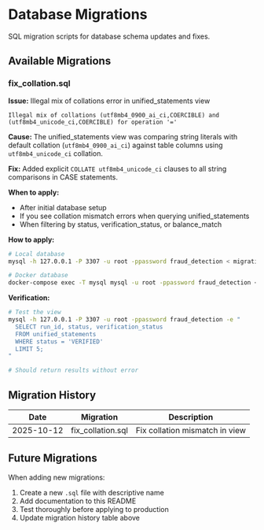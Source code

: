 # Database Migrations

SQL migration scripts for database schema updates and fixes.

## Available Migrations

### fix_collation.sql

**Issue:** Illegal mix of collations error in unified_statements view
```
Illegal mix of collations (utf8mb4_0900_ai_ci,COERCIBLE) and (utf8mb4_unicode_ci,COERCIBLE) for operation '='
```

**Cause:** The unified_statements view was comparing string literals with default collation (`utf8mb4_0900_ai_ci`) against table columns using `utf8mb4_unicode_ci` collation.

**Fix:** Added explicit `COLLATE utf8mb4_unicode_ci` clauses to all string comparisons in CASE statements.

**When to apply:**
- After initial database setup
- If you see collation mismatch errors when querying unified_statements
- When filtering by status, verification_status, or balance_match

**How to apply:**

```bash
# Local database
mysql -h 127.0.0.1 -P 3307 -u root -ppassword fraud_detection < migrations/fix_collation.sql

# Docker database
docker-compose exec -T mysql mysql -u root -ppassword fraud_detection < migrations/fix_collation.sql
```

**Verification:**

```bash
# Test the view
mysql -h 127.0.0.1 -P 3307 -u root -ppassword fraud_detection -e "
  SELECT run_id, status, verification_status
  FROM unified_statements
  WHERE status = 'VERIFIED'
  LIMIT 5;
"

# Should return results without error
```

## Migration History

| Date       | Migration        | Description                          |
|------------|------------------|--------------------------------------|
| 2025-10-12 | fix_collation.sql | Fix collation mismatch in view      |

## Future Migrations

When adding new migrations:

1. Create a new `.sql` file with descriptive name
2. Add documentation to this README
3. Test thoroughly before applying to production
4. Update migration history table above
